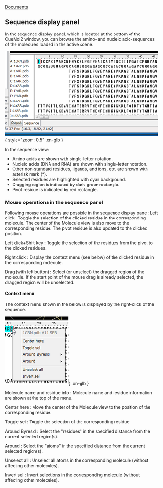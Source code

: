 [Documents](../../../en/Documents)
## Sequence display panel
In the sequence display panel, which is located at the bottom of the CueMol2 window, you can browse the amino- and nucleic acid-sequences of the molecules loaded in the active scene.


![seq-disp-panel1](../../../assets/images/cuemol2/SequenceDisplayPanel/seq-disp-panel1.png){ style="zoom: 0.5" .on-glb }


In the sequence view:
*  Amino acids are shown with single-letter notation.
*  Nucleic acids (DNA and RNA) are shown with single-letter notation.
*  Other non-standard residues, ligands, and ions, etc. are shown with asterisk mark (*).
*  Selected residues are highlighted with cyan background.
*  Dragging region is indicated by dark-green rectangle.
*  Pivot residue is indicated by red rectangle.


### Mouse operations in the sequence panel
Following mouse operations are possible in the sequence display panel:
Left click
:   Toggle the selection of the clicked residue in the corresponding molecule. The center of the Molecule view is also move to the corresponding residue. The pivot residue is also updated to the clicked position.

Left click+Shift key
:   Toggle the selection of the residues from the pivot to the clicked residues.

Right click
:   Display the context menu (see below) of the clicked residue in the corresponding molecule.

Drag (with left button)
:   Select (or unselect) the dragged region of the molecule. If the start point of the mouse drag is already selected, the dragged region will be unselected.


#### Context menu
The context menu shown in the below is displayed by the right-click of the sequence.

![seq-disp-panel-ctxtmenu1](../../../assets/images/cuemol2/SequenceDisplayPanel/seq-disp-panel-ctxtmenu1.png){ .on-glb }

Molecule name and residue info
:   Molecule name and residue information are shown at the top of the menu.

Center here
:   Move the center of the Molecule view to the position of the corresponding residue.

Toggle sel
:   Toggle the selection of the corresponding residue.

Around Byresid
:   Select the "residues" in the specified distance from the current selected region(s).

Around
:   Select the "atoms" in the specified distance from the current selected region(s).

Unselect all
:   Unselect all atoms in the corresponding molecule (without affecting other molecules).

Invert sel
:   Invert selections in the corresponding molecule (without affecting other molecules).
